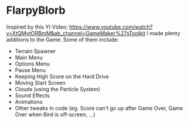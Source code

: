 # FlarpyBlorb
Inspired by this Yt Video:
https://www.youtube.com/watch?v=XtQMytORBmM&ab_channel=GameMaker%27sToolkit
I made plenty additions to the Game.
Some of them include:
- Terrain Spawner
- Main Menu
- Options Menu
- Pause Menu
- Keeping High Score on the Hard Drive
- Moving Start Screen
- Clouds (using the Particle System)
- Sound Effects
- Animations
- Other tweaks in code (eg. Score can't go up after Game Over, Game Over when Bird is off-screen, ...)
